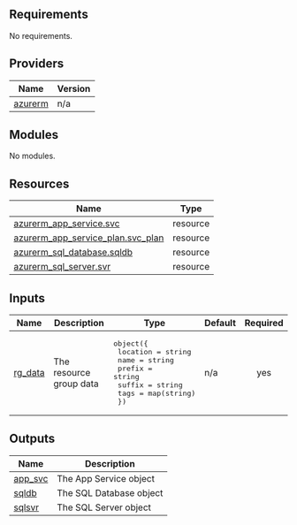 ## Requirements

No requirements.

## Providers

| Name | Version |
|------|---------|
| <a name="provider_azurerm"></a> [azurerm](#provider\_azurerm) | n/a |

## Modules

No modules.

## Resources

| Name | Type |
|------|------|
| [azurerm_app_service.svc](https://registry.terraform.io/providers/hashicorp/azurerm/latest/docs/resources/app_service) | resource |
| [azurerm_app_service_plan.svc_plan](https://registry.terraform.io/providers/hashicorp/azurerm/latest/docs/resources/app_service_plan) | resource |
| [azurerm_sql_database.sqldb](https://registry.terraform.io/providers/hashicorp/azurerm/latest/docs/resources/sql_database) | resource |
| [azurerm_sql_server.svr](https://registry.terraform.io/providers/hashicorp/azurerm/latest/docs/resources/sql_server) | resource |

## Inputs

| Name | Description | Type | Default | Required |
|------|-------------|------|---------|:--------:|
| <a name="input_rg_data"></a> [rg\_data](#input\_rg\_data) | The resource group data | <pre>object({<br>    location = string<br>    name     = string<br>    prefix   = string<br>    suffix   = string<br>    tags     = map(string)<br>  })</pre> | n/a | yes |

## Outputs

| Name | Description |
|------|-------------|
| <a name="output_app_svc"></a> [app\_svc](#output\_app\_svc) | The App Service object |
| <a name="output_sqldb"></a> [sqldb](#output\_sqldb) | The SQL Database object |
| <a name="output_sqlsvr"></a> [sqlsvr](#output\_sqlsvr) | The SQL Server object |
